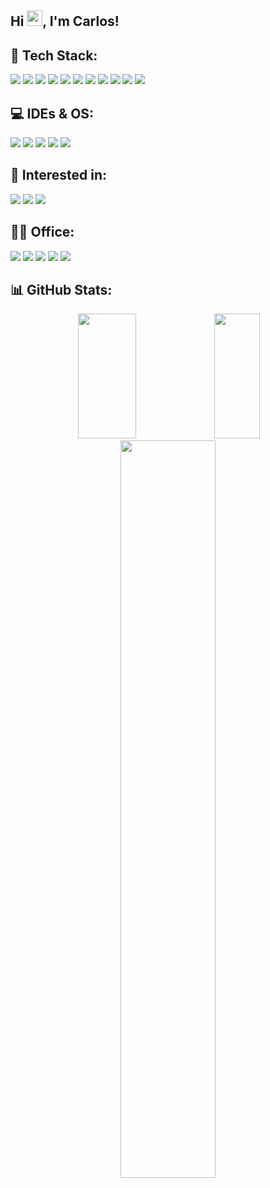 ## Hi <img src="https://media.giphy.com/media/hvRJCLFzcasrR4ia7z/giphy.gif" width="25px">, I'm Carlos!

## 🔮 Tech Stack:
<p align="left"> 
  <img src="https://img.shields.io/badge/Laravel-FF2D20?style=for-the-badge&logo=Laravel&logoColor=white"/>
  <img src="https://img.shields.io/badge/PHP-777BB4?style=for-the-badge&logo=PHP&logoColor=white"/>
  <img src="https://img.shields.io/badge/JavaScript-EBAF00?style=for-the-badge&logo=JavaScript&logoColor=white"/>
  <img src="https://img.shields.io/badge/Express-black?style=for-the-badge&logo=Express&logoColor=white"/>
  <img src="https://img.shields.io/badge/Prisma-2D3748?style=for-the-badge&logo=Prisma&logoColor=white"/>
  <img src="https://img.shields.io/badge/MySQL-4479A1?style=for-the-badge&logo=MySQL&logoColor=white"/>
  <img src="https://img.shields.io/badge/Postgresql-4169E1.svg?style=for-the-badge&logo=PostgreSQL&logoColor=white"/>
  <img src="https://img.shields.io/badge/Tailwind-06B6D4.svg?style=for-the-badge&logo=Tailwind CSS&logoColor=white"/>
  <img src="https://img.shields.io/badge/React-0088CC?style=for-the-badge&logo=React&logoColor=white"/>
  <img src="https://img.shields.io/badge/Postman-FF6C37.svg?style=for-the-badge&logo=Postman&logoColor=white"/>
  <img src="https://img.shields.io/badge/Figma-F24E1E?style=for-the-badge&logo=Figma&logoColor=white"/>
</p>

## 💻 IDEs & OS:
<p align="left"> 
  <img src="https://img.shields.io/badge/Intelli J-000000?style=for-the-badge&logo=IntelliJ IDEA&logoColor=white"/>
  <img src="https://img.shields.io/badge/VSCode-0078D4?style=for-the-badge&logo=visual%20studio%20code&logoColor=white"/>
  <img src="https://img.shields.io/badge/Windows 11-0078D6?style=for-the-badge&logo=windows&logoColor=white"/>
  <img src="https://img.shields.io/badge/WSL2-FCC624?style=for-the-badge&logo=Linux&logoColor=black"/>
  <img src="https://img.shields.io/badge/mac OS-000000?style=for-the-badge&logo=macOS&logoColor=white"/>
</p>

## 🔭 Interested in:
<p align="left"> 
  <img src="https://img.shields.io/badge/Python-3776AB?style=for-the-badge&logo=Python&logoColor=white"/>
  <img src="https://img.shields.io/badge/TypeScript-3178C6.svg?&style=for-the-badge&logo=TypeScript&logoColor=white"/>
  <img src="https://img.shields.io/badge/Docker-2496ED.svg?&style=for-the-badge&logo=Docker&logoColor=white"/>
</p>

## 👩‍💻 Office:
<p align="left"> 
  <img src="https://img.shields.io/badge/Office 365-D83B01?style=for-the-badge&logo=microsoft-office&logoColor=white"/>
  <img src="https://img.shields.io/badge/Notion-000000?style=for-the-badge&logo=Notion&logoColor=white"/>
  <img src="https://img.shields.io/badge/Adobe Reader-EC1C24?style=for-the-badge&logo=Adobe Acrobat Reader&logoColor=white"/>
  <img src="https://img.shields.io/badge/Zotero-CC2936?style=for-the-badge&logo=Zotero&logoColor=white"/>
  <img src="https://img.shields.io/badge/Overleaf-47A141?style=for-the-badge&logo=overleaf&logoColor=white"/>
</p>

## 📊 GitHub Stats:
<p align="center">
  <img width="43%" height="200px" src="https://github-readme-streak-stats.herokuapp.com/?user=carloshdrp&theme=github-dark-blue"/>
  <img width="38%" height="200px" src="https://github-readme-stats.vercel.app/api/top-langs/?username=carloshdrp&layout=compact&hide_title=true&langs_count=6&theme=github_dark"/>
  </br>
  <img width="55%" src="https://github-profile-trophy.vercel.app/?username=carloshdrp&column=-1&theme=darkhub&margin-w=15&margin-h=15&rank=SECRET,SSS,SS,S,AAA,AA,A,B"/>
</p>
